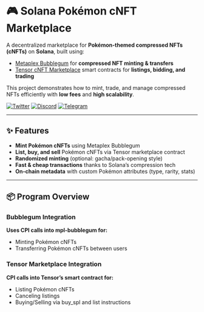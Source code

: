 # 🎮 Solana Pokémon cNFT Marketplace

A decentralized marketplace for **Pokémon-themed compressed NFTs (cNFTs)** on **Solana**, built using:

- [Metaplex Bubblegum](https://github.com/metaplex-foundation/mpl-bubblegum) for **compressed NFT minting & transfers**
- [Tensor cNFT Marketplace](https://github.com/tensor-foundation) smart contracts for **listings, bidding, and trading**

This project demonstrates how to mint, trade, and manage compressed NFTs efficiently with **low fees** and **high scalability**.

[![Twitter](https://img.shields.io/badge/Twitter-@toptrendev-black?style=for-the-badge&logo=twitter&logoColor=1DA1F2)](https://x.com/toptrendev)
[![Discord](https://img.shields.io/badge/Discord-toptrendev-black?style=for-the-badge&logo=discord&logoColor=5865F2)](https://discord.com/users/648385188774019072)
[![Telegram](https://img.shields.io/badge/Telegram-@TopTrenDev_66-black?style=for-the-badge&logo=telegram&logoColor=2CA5E0)](https://t.me/TopTrenDev_66)

---

## ✨ Features
- **Mint Pokémon cNFTs** using Metaplex Bubblegum
- **List, buy, and sell** Pokémon cNFTs via Tensor marketplace contract
- **Randomized minting** (optional: gacha/pack-opening style)
- **Fast & cheap transactions** thanks to Solana’s compression tech
- **On-chain metadata** with custom Pokémon attributes (type, rarity, stats)

---

## 📦 Program Overview

### Bubblegum Integration


  **Uses CPI calls into mpl-bubblegum for:**
  
  - Minting Pokémon cNFTs
  - Transferring Pokémon cNFTs between users

### Tensor Marketplace Integration


  **CPI calls into Tensor’s smart contract for:**
  
  - Listing Pokémon cNFTs
  - Canceling listings
  - Buying/Selling via buy_spl and list instructions

  
